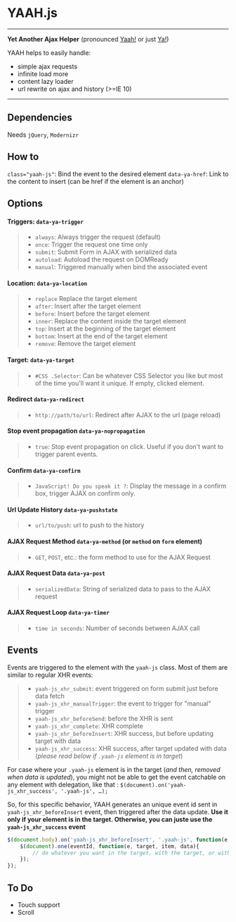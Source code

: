 YAAH.js
======
---
__Yet Another Ajax Helper__ (pronounced [Yaah!](http://goo.gl/Nu36Fl) or just [Ya!](http://goo.gl/P4BzG4))

YAAH helps to easily handle:

* simple ajax requests
* infinite load more
* content lazy loader
* url rewrite on ajax and history (>=IE 10)

---

Dependencies
------------
Needs `jQuery`, `Modernizr`

How to
------
`class="yaah-js"`: Bind the event to the desired element
`data-ya-href`: Link to the content to insert (can be href if the element is an anchor)

Options
-----------
#### Triggers: `data-ya-trigger`
>  - `always`: Always trigger the request (default)
>  - `once`: Trigger the request one time only
>  - `submit`: Submit Form in AJAX with serialized data
>  - `autoload`: Autoload the request on DOMReady
>  - `manual`: Triggered manually when bind the associated event

#### Location:  `data-ya-location`
> - `replace` Replace the target element
> - `after`: Insert after the target element
> - `before`: Insert before the target element
> - `inner`: Replace the content inside the target element
> - `top`: Insert at the beginning of the target element
> - `bottom`: Insert at the end of the target element
> - `remove`: Remove the target element

#### Target: `data-ya-target`
> - `#CSS .Selector`: Can be whatever CSS Selector you like but most of the time you'll want it unique. If empty, clicked element.

#### Redirect `data-ya-redirect`
> - `http://path/to/url`: Redirect after AJAX to the url (page reload)

#### Stop event propagation `data-ya-nopropagation`
> - `true`: Stop event propagation on click. Useful if you don't want to trigger parent events.

#### Confirm `data-ya-confirm`
> - `JavaScript! Do you speak it ?`: Display the message in a confirm box, trigger AJAX on confirm only.

#### Url Update History `data-ya-pushstate`
> - `url/to/push`: url to push to the history

#### AJAX Request Method `data-ya-method` (or `method` on `form` element)
> - `GET`, `POST`, etc.: the form method to use for the AJAX Request

#### AJAX Request Data `data-ya-post`
> - `serializedData`: String of serialized data to pass to the AJAX request

#### AJAX Request Loop `data-ya-timer`
> - `time in seconds`: Number of seconds between AJAX call

Events
------
Events are triggered to the element with the `yaah-js` class.
Most of them are similar to regular XHR events:
> - `yaah-js_xhr_submit`: event triggered on form submit just before data fetch
> - `yaah-js_xhr_manualTrigger`: the event to trigger for "manual" trigger
> - `yaah-js_xhr_beforeSend`: before the XHR is sent
> - `yaah-js_xhr_complete`: XHR complete
> - `yaah-js_xhr_beforeInsert`: XHR success, but before updating target with data
> - `yaah-js_xhr_success`: XHR success, after target updated with data (*please read below if `.yaah-js` element is in target*)

For case where your `.yaah-js` element is in the target (*and then, removed when data is updated*), you might not be able to get the event catchable on any element with delegation, like that :
`$(document).on('yaah-js_xhr_success', '.yaah-js', …);`

So, for this specific behavior, YAAH generates an unique event id sent in `yaah-js_xhr_beforeInsert` event, then triggered after the data update.
**Use it only if your element is in the target. Otherwise, you can juste use the `yaah-js_xhr_success` event**

```javascript
$(document.body).on('yaah-js_xhr_beforeInsert', '.yaah-js', function(e, eventId, target, item, data) {
	$(document).one(eventId, function(e, target, item, data){
		// do whatever you want in the target, with the target, or with the data.
	});
});
```


To Do
-----

* Touch support
* Scroll
